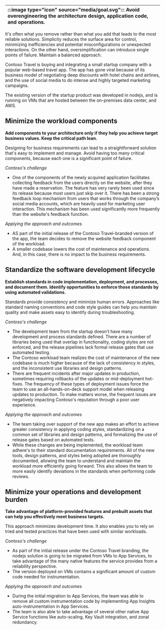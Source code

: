 | :::image type="icon" source="media/goal.svg"::: Avoid overengineering the architecture design, application code, and operations. |
| :----------------------------------------------------------------------------------------------------------------------------------------- |

It's often what you remove rather than what you add that leads to the most reliable solutions. Simplicity reduces the surface area for control, minimizing inefficiencies and potential misconfigurations or unexpected interactions. On the other hand, oversimplification can introduce single points of failure. Maintain a balanced approach.

Contoso Travel is buying and integrating a small startup company with a popular web-based travel app. The app has gone viral because of its business model of negotiating deep discounts with hotel chains and airlines, and the use of social media to do intense and highly targeted marketing campaigns.

The existing version of the startup product was developed in nodejs, and is running on VMs that are hosted between the on-premises data center, and AWS.

## Minimize the workload components

**Add components to your architecture only if they help you achieve target business values. Keep the critical path lean.**

Designing for business requirements can lead to a straightforward solution that's easy to implement and manage. Avoid having too many critical components, because each one is a significant point of failure.

*Contoso's challenge*

- One of the components of the newly acquired application facilitates collecting feedback from the users directly on the website, after they have made a reservation. The feature has very rarely been used since its release because most users just skip over it. There has been a strong feedback loop mechanism from users that works through the company’s social media accounts, which are heavily used for marketing user interaction. This mechanism has been used significantly more frequently than the website's feedback function.

*Applying the approach and outcomes*

- AS part of the initial release of the Contoso Travel-branded version of the app, the team decides to remove the website feedback component of the workload.
- A smaller codebase lowers the cost of maintenance and operations. And, in this case, there is no impact to the business requirements.

## Standardize the software development lifecycle

**Establish standards in code implementation, deployment, and processes, and document them. Identify opportunities to enforce those standards by using automated validations.**

Standards provide consistency and minimize human errors. Approaches like standard naming conventions and code style guides can help you maintain quality and make assets easy to identify during troubleshooting.

*Contoso's challenge*

- The development team from the startup doesn’t have many development and process standards defined. There are a number of libraries being used that overlap in functionality, coding styles are not enforced, and the release pipelines lack formal release gates that use automated testing.
- The Contoso workload team realizes the cost of maintenance of the new codebase is much higher because  of the lack of consistency in styles, and the inconsistent use libraries and design patterns.
- There are frequent incidents after major updates in production, sometimes requiring rollbacks of the updates or mid-deployment hot-fixes. The frequency of these types of deployment issues force the team to use an all-hands-on-deck support model when releasing updates to production. To make matters worse, the frequent issues are negatively impacting Contoso's reputation through a poor user experience.

*Applying the approach and outcomes*

- The team taking over support of the new app makes an effort to achieve greater consistency in applying coding styles, standardizing on a common set of libraries and design patterns, and formalizing the use of release gates based on automated tests.
- While these changes are being implemented, the workload team adhere's to their standard documentation requirements. All of the new tools, design patterns, and styles being adopted are thoroughly documented, allowing the team to understand and maintain the workload more efficiently going forward. This also allows the team to more easily identify deviations in the standards when performing code reviews.

## Minimize your operations and development burden

**Take advantage of platform-provided features and prebuilt assets that can help you effectively meet business targets.**

This approach minimizes development time. It also enables you to rely on tried and tested practices that have been used with similar workloads.

*Contoso's challenge*

- As part of the initial release under the Contoso Travel branding, the nodejs solution is going to be migrated from VMs to App Services, to take advantage of the many native features the service provides from a reliability perspective.
- The version deployed on VMs contains a significant amount of custom code needed for instrumentation.

*Applying the approach and outcomes*

- During the initial migration to App Services, the team was able to remove all custom instrumentation code by implementing App Insights auto-instrumentation in App Services.
- The team is also able to take advantage of several other native App Service functions like auto-scaling, Key Vault integration, and zonal redundancy.